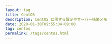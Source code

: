 ```yaml
---
layout: tag
title: CentOS
description: CentOS に関する設定やサーバー構築メモ
date: 2020-01-30T09:55:04+09:00
tag: centos
permalink: /tags/centos.html
---
```


